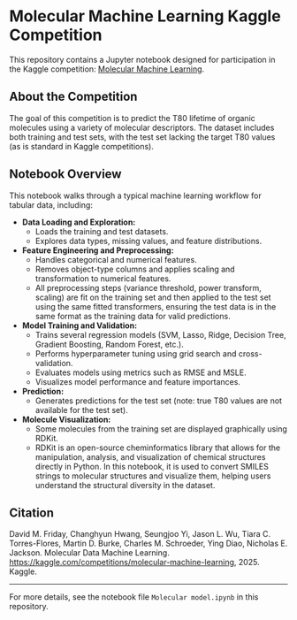 # Molecular Machine Learning Kaggle Competition

This repository contains a Jupyter notebook designed for participation in the Kaggle competition: [Molecular Machine Learning](https://www.kaggle.com/competitions/molecular-machine-learning/overview).

## About the Competition
The goal of this competition is to predict the T80 lifetime of organic molecules using a variety of molecular descriptors. The dataset includes both training and test sets, with the test set lacking the target T80 values (as is standard in Kaggle competitions).

## Notebook Overview
This notebook walks through a typical machine learning workflow for tabular data, including:

- **Data Loading and Exploration:**
  - Loads the training and test datasets.
  - Explores data types, missing values, and feature distributions.
- **Feature Engineering and Preprocessing:**
  - Handles categorical and numerical features.
  - Removes object-type columns and applies scaling and transformation to numerical features.
  - All preprocessing steps (variance threshold, power transform, scaling) are fit on the training set and then applied to the test set using the same fitted transformers, ensuring the test data is in the same format as the training data for valid predictions.
- **Model Training and Validation:**
  - Trains several regression models (SVM, Lasso, Ridge, Decision Tree, Gradient Boosting, Random Forest, etc.).
  - Performs hyperparameter tuning using grid search and cross-validation.
  - Evaluates models using metrics such as RMSE and MSLE.
  - Visualizes model performance and feature importances.
- **Prediction:**
  - Generates predictions for the test set (note: true T80 values are not available for the test set).
- **Molecule Visualization:**
  - Some molecules from the training set are displayed graphically using RDKit.
  - RDKit is an open-source cheminformatics library that allows for the manipulation, analysis, and visualization of chemical structures directly in Python. In this notebook, it is used to convert SMILES strings to molecular structures and visualize them, helping users understand the structural diversity in the dataset.

## Citation
David M. Friday, Changhyun Hwang, Seungjoo Yi, Jason L. Wu, Tiara C. Torres-Flores, Martin D. Burke, Charles M. Schroeder, Ying Diao, Nicholas E. Jackson. Molecular Data Machine Learning. https://kaggle.com/competitions/molecular-machine-learning, 2025. Kaggle.

---

For more details, see the notebook file `Molecular model.ipynb` in this repository.
